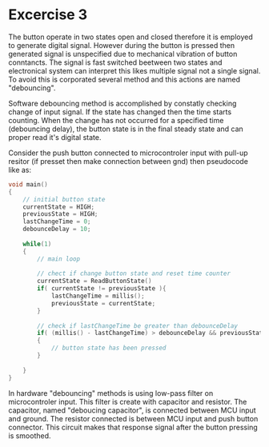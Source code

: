 # Excercise 3
The button operate in two states open and closed therefore it is employed to generate digital signal. However during the button is pressed then generated signal is unspecified due to mechanical vibration of button conntancts. The signal is fast switched beetween two states and electronical system can interpret this likes multiple signal not a single signal. To avoid this is corporated several method and this actions are named "debouncing". 

Software debouncing method is accomplished by constatly checking change of input signal. If the state has changed then the time starts counting. When the change has not occurred for a specified time (debouncing delay), the button state is in the final steady state and can proper read it's digital state. 

Consider the push button connected to microcontroler input with pull-up resitor (if presset then make connection between gnd) then pseudocode like as:
	
```c
void main()
{
	// initial button state
	currentState = HIGH;
	previousState = HIGH;
	lastChangeTime = 0;
	debounceDelay = 10;
	
	while(1)
	{
		// main loop
		
		// chect if change button state and reset time counter
		currentState = ReadButtonState()
		if( currentState != previousState ){
			lastChangeTime = millis();
			previousState = currentState;
		}
			
		// check if lastChangeTime be greater than debounceDelay 
		if( (millis() - lastChangeTime) > debounceDelay && previousState == LOW)
		{
			// button state has been pressed
		}
		
	}
}
```

In hardware "debouncing" methods is using low-pass filter on microcontroler input. This filter is create with capacitor and resistor. The capacitor, named "deboucing capacitor", is connected between MCU input and ground. The resistor connected is between MCU input and push button connector. This circuit makes that response signal after the button pressing is smoothed.
